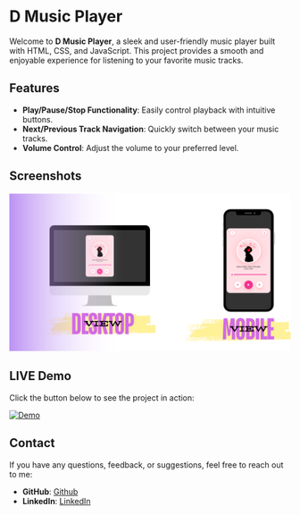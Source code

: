# D Music Player

Welcome to **D Music Player**, a sleek and user-friendly music player built with HTML, CSS, and JavaScript. This project provides a smooth and enjoyable experience for listening to your favorite music tracks.

## Features

- **Play/Pause/Stop Functionality**: Easily control playback with intuitive buttons.
- **Next/Previous Track Navigation**: Quickly switch between your music tracks.
- **Volume Control**: Adjust the volume to your preferred level.

## Screenshots

![D Music Player Screenshot](https://github.com/Daniish-Qureshi/D-Music-Player/blob/main/Desktop.png)

## LIVE Demo

Click the button below to see the project in action:

[![Demo](https://img.shields.io/badge/LIVE_DEMO-black)](https://daniish-qureshi.github.io/D-Music-Player/)

## Contact

If you have any questions, feedback, or suggestions, feel free to reach out to me:

- **GitHub**: [Github](https://github.com/Daniish-Qureshi)
- **LinkedIn**: [LinkedIn](https://www.linkedin.com/in/danishqureshi786)
